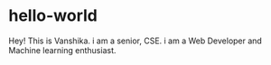 # hello-world

Hey!
This is Vanshika.
i am a senior, CSE.
i am a Web Developer and Machine learning enthusiast.
